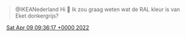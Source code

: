 > @IKEANederland Hi 👋 Ik zou graag weten wat de RAL kleur is van Eket donkergrijs?

<img src="../../media/tweet.ico" width="12" /> [Sat Apr 09 09:36:17 +0000 2022](https://twitter.com/DromerDenker/status/1512726079198355456)